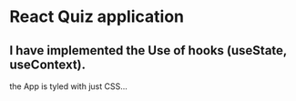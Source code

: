 # React Quiz application
## I have implemented the Use of hooks (useState, useContext).
the App is tyled with just CSS... 